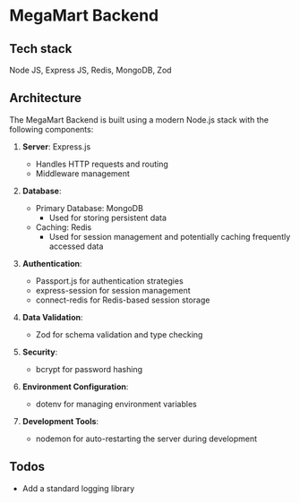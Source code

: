 # MegaMart Backend

## Tech stack

Node JS, Express JS, Redis, MongoDB, Zod

## Architecture

The MegaMart Backend is built using a modern Node.js stack with the following components:

1. **Server**: Express.js

   - Handles HTTP requests and routing
   - Middleware management

2. **Database**:

   - Primary Database: MongoDB
     - Used for storing persistent data
   - Caching: Redis
     - Used for session management and potentially caching frequently accessed data

3. **Authentication**:

   - Passport.js for authentication strategies
   - express-session for session management
   - connect-redis for Redis-based session storage

4. **Data Validation**:

   - Zod for schema validation and type checking

5. **Security**:

   - bcrypt for password hashing

6. **Environment Configuration**:

   - dotenv for managing environment variables

7. **Development Tools**:
   - nodemon for auto-restarting the server during development

## Todos

- Add a standard logging library
